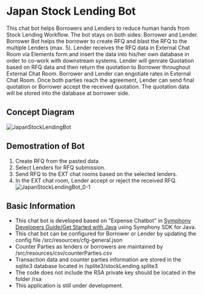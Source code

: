 # Japan Stock Lending Bot
This chat bot helps Borrowers and Lenders to reduce human hands from Stock Lending Workflow.
The bot stays on both sides: Borrower and Lender.
Borrower Bot helps the borrower to create RFQ and blast the RFQ to the multiple Lenders (max. 5).
Lender receives the RFQ data in External Chat Room via Elements form and insert the data into his/her own database in order to co-work with downstream systems.
Lender will genrate Quotation based on RFQ data and then return the quotation to Borrower throughout External Chat Room.
Borrower and Lender can engotiate rates in External Chat Room.
Once both parties reach the agreement, Lender can send final quotation or Borrower accept the received quotation.
The quotation data will be stored into the database at borrower side.

## Concept Diagram
![JapanStockLendingBot](https://user-images.githubusercontent.com/53326909/92078914-0c2b6980-edfa-11ea-9a8c-5a00849d966e.jpg)

## Demostration of Bot 
1. Create RFQ from the pasted data
2. Select Lenders for RFQ submission.
3. Send RFQ to the EXT chat rooms based on the selected lenders.
4. In the EXT chat room, Lender accept or reject the received RFQ.
![JapanStockLendingBot_0-1](https://user-images.githubusercontent.com/53326909/92079263-91168300-edfa-11ea-9c17-a4775b33f052.gif)

## Basic Information
* This chat bot is developed based on "Expense Chatbot" in [Symphony Developers Guide/Get Started with Java](https://developers.symphony.com/symphony-developer/docs/get-started-with-java) using Symphony SDK for Java.
* This chat bot can be configured for Borrower or Lender by updating the config file /src/resources/cfg-general.json
* Counter Parties as lenders or borrowers are maintained by /src/resources/csv/counterParties.csv
* Transaction data and counter parties information are stored in the sqlite3 database located in /splite3/stockLending.splite3
* The code does not include the RSA private key should be located in the folder /rsa
* This application is still under development. 
